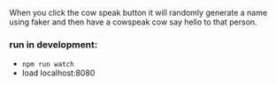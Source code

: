 When you click the cow speak button it will randomly generate a name using faker and then have a cowspeak cow say hello to that person.
### run in development:

- `npm run watch`
- load localhost:8080

